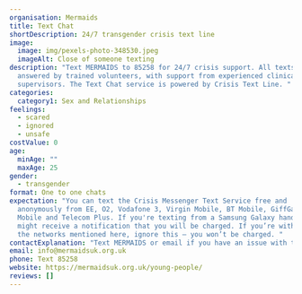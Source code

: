 ```yaml
---
organisation: Mermaids
title: Text Chat
shortDescription: 24/7 transgender crisis text line
image:
  image: img/pexels-photo-348530.jpeg
  imageAlt: Close of someone texting
description: "Text MERMAIDS to 85258 for 24/7 crisis support. All texts are
  answered by trained volunteers, with support from experienced clinical
  supervisors. The Text Chat service is powered by Crisis Text Line. "
categories:
  category1: Sex and Relationships
feelings:
  - scared
  - ignored
  - unsafe
costValue: 0
age:
  minAge: ""
  maxAge: 25
gender:
  - transgender
format: One to one chats
expectation: "You can text the Crisis Messenger Text Service free and
  anonymously from EE, O2, Vodafone 3, Virgin Mobile, BT Mobile, GiffGaff, Tesco
  Mobile and Telecom Plus. If you're texting from a Samsung Galaxy handset, you
  might receive a notification that you will be charged. If you’re with one of
  the networks mentioned here, ignore this – you won’t be charged. "
contactExplanation: "Text MERMAIDS or email if you have an issue with the service. "
email: info@mermaidsuk.org.uk
phone: Text 85258
website: https://mermaidsuk.org.uk/young-people/
reviews: []
---
```

